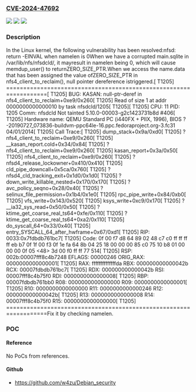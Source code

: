 ### [CVE-2024-47692](https://cve.mitre.org/cgi-bin/cvename.cgi?name=CVE-2024-47692)
![](https://img.shields.io/static/v1?label=Product&message=Linux&color=blue)
![](https://img.shields.io/static/v1?label=Version&message=74725959c33c%3C%206d07040ae5c2%20&color=brighgreen)
![](https://img.shields.io/static/v1?label=Vulnerability&message=n%2Fa&color=brighgreen)

### Description

In the Linux kernel, the following vulnerability has been resolved:nfsd: return -EINVAL when namelen is 0When we have a corrupted main.sqlite in /var/lib/nfs/nfsdcld/, it mayresult in namelen being 0, which will cause memdup_user() to returnZERO_SIZE_PTR.When we access the name.data that has been assigned the value ofZERO_SIZE_PTR in nfs4_client_to_reclaim(), null pointer dereference istriggered.[ T1205] ==================================================================[ T1205] BUG: KASAN: null-ptr-deref in nfs4_client_to_reclaim+0xe9/0x260[ T1205] Read of size 1 at addr 0000000000000010 by task nfsdcld/1205[ T1205][ T1205] CPU: 11 PID: 1205 Comm: nfsdcld Not tainted 5.10.0-00003-g2c1423731b8d #406[ T1205] Hardware name: QEMU Standard PC (i440FX + PIIX, 1996), BIOS ?-20190727_073836-buildvm-ppc64le-16.ppc.fedoraproject.org-3.fc31 04/01/2014[ T1205] Call Trace:[ T1205]  dump_stack+0x9a/0xd0[ T1205]  ? nfs4_client_to_reclaim+0xe9/0x260[ T1205]  __kasan_report.cold+0x34/0x84[ T1205]  ? nfs4_client_to_reclaim+0xe9/0x260[ T1205]  kasan_report+0x3a/0x50[ T1205]  nfs4_client_to_reclaim+0xe9/0x260[ T1205]  ? nfsd4_release_lockowner+0x410/0x410[ T1205]  cld_pipe_downcall+0x5ca/0x760[ T1205]  ? nfsd4_cld_tracking_exit+0x1d0/0x1d0[ T1205]  ? down_write_killable_nested+0x170/0x170[ T1205]  ? avc_policy_seqno+0x28/0x40[ T1205]  ? selinux_file_permission+0x1b4/0x1e0[ T1205]  rpc_pipe_write+0x84/0xb0[ T1205]  vfs_write+0x143/0x520[ T1205]  ksys_write+0xc9/0x170[ T1205]  ? __ia32_sys_read+0x50/0x50[ T1205]  ? ktime_get_coarse_real_ts64+0xfe/0x110[ T1205]  ? ktime_get_coarse_real_ts64+0xa2/0x110[ T1205]  do_syscall_64+0x33/0x40[ T1205]  entry_SYSCALL_64_after_hwframe+0x67/0xd1[ T1205] RIP: 0033:0x7fdbdb761bc7[ T1205] Code: 0f 00 f7 d8 64 89 02 48 c7 c0 ff ff ff ff eb b7 0f 1f 00 f3 0f 1e fa 64 8b 04 25 18 00 00 00 85 c0 75 10 b8 01 00 00 00 0f 05 <48> 3d 00 f0 ff ff 77 514[ T1205] RSP: 002b:00007fff8c4b7248 EFLAGS: 00000246 ORIG_RAX: 0000000000000001[ T1205] RAX: ffffffffffffffda RBX: 000000000000042b RCX: 00007fdbdb761bc7[ T1205] RDX: 000000000000042b RSI: 00007fff8c4b75f0 RDI: 0000000000000008[ T1205] RBP: 00007fdbdb761bb0 R08: 0000000000000000 R09: 0000000000000001[ T1205] R10: 0000000000000000 R11: 0000000000000246 R12: 000000000000042b[ T1205] R13: 0000000000000008 R14: 00007fff8c4b75f0 R15: 0000000000000000[ T1205] ==================================================================Fix it by checking namelen.

### POC

#### Reference
No PoCs from references.

#### Github
- https://github.com/w4zu/Debian_security

